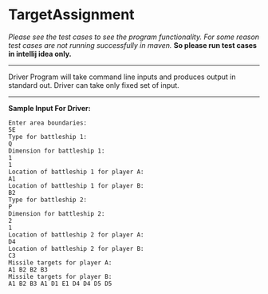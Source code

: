 # TargetAssignment

*Please see the test cases to see the program functionality.
For some reason test cases are not running successfully in maven.* 
**So please run test cases in intellij idea only.**
***************************************************************************************
Driver Program will take command line inputs and produces output in standard out.
Driver can take only fixed set of input.
**************************************************************************************

**Sample Input For Driver:**

    Enter area boundaries: 
    5E
    Type for battleship 1:
    Q
    Dimension for battleship 1: 
    1
    1
    Location of battleship 1 for player A: 
    A1
    Location of battleship 1 for player B: 
    B2
    Type for battleship 2: 
    P
    Dimension for battleship 2: 
    2 
    1
    Location of battleship 2 for player A: 
    D4
    Location of battleship 2 for player B: 
    C3
    Missile targets for player A: 
    A1 B2 B2 B3
    Missile targets for player B: 
    A1 B2 B3 A1 D1 E1 D4 D4 D5 D5
